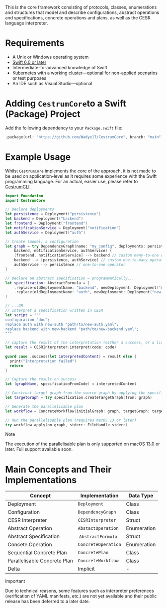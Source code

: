 This is the core framework consisting of protocols, classes, enumerations and structures that model and describe configurations,
abstract operations and specifications, concrete operations and plans, as well as the CESR language interpreter.

# Requirements
- A Unix or Windows operating system
- [Swift 6.0 or later](https://www.swift.org/install/macos/)
- Intermediate-to-advanced knowledge of Swift
- Kubernetes with a working cluster—optional for non-applied scenarios or test purposes
- An IDE such as Visual Studio—optional

# Adding `CestrumCore`to a Swift (Package) Project
Add the following dependency to your `Package.swift` file:

```swift
.package(url: "https://github.com/Wadye17/CestrumCore", branch: "main")
```

# Example Usage
Whilst `CestrumCore` implements the core of the approach, it is not made to be used on application-level as it requires some experience with the
Swift programming language. For an actual, easier use, please refer to [CestrumCLI](https://github.com/Wadye17/cestrum-cli).

```swift
import Foundation
import CestrumCore

// Declare deployments
let persistence = Deployment("persistence")
let backend = Deployment("backend")
let frontend = Deployment("frontend")
let notificationService = Deployment("notification")
let authService = Deployment("auth")

// Create (model) a configuration
let graph = try DependencyGraph(name: "my_config", deployments: persistence, frontend,
    backend, notificationService, authService) {
    [frontend, notificationService] --> backend // custom many-to-one operator
    backend --> [persistence, authService] // custom one-to-many operator
    authService --> persistence // one-to-one operator
}

// Declare an abstract specification — programmatically...
let specification: AbstractFormula = [
    .replace(oldDeploymentName: "backend", newDeployment: Deployment("new-backend")),
    .replace(oldDeploymentName: "auth", newDeployment: Deployment("new-auth"))
]

// ...OR
// Interpret a specification written in CESR
let script = """
configuration "doc";
replace auth with new-auth "path/to/new-auth.yaml";
replace backend with new-backend "path/to/new-backend.yaml";
"""

// capture the result of the interpretation (either a success, or a list of CESR errors)
let result = CESRInterpreter.interpret(code: code)
        
guard case .success(let interpretedContent) = result else {
  print("Interpretation failed")
  return
}

// Capture the result on success
let (graphName, specificationFromCode) = interpretedContent

// Construct target graph from the source graph by applying the specification
let targetGraph = try specification.createTargetGraph(from: graph)

// Generate the parallelisable plan
let workflow = ConcreteWorkflow(initialGraph: graph, targetGraph: targetGraph)

// Run the parallelisable plan (requires macOS 13 or later)
try workflow.apply(on graph, stderr: FileHandle.stderr)
```

> [!Note]
> The execution of the parallelisable plan is only supported on macOS 13.0 or later. Full support available soon.

# Main Concepts and Their Implementations
| Concept | Implementation | Data Type |
| --- | --- | --- |
| Deployment | `Deployment` | Class
| Configuration | `DependencyGraph` | Class
| CESR Interpreter | `CESRInterpreter` | Struct
| Abstract Operation | `AbstactOperation` | Enumeration
| Abstract Specification | `AbstractFormula` | Struct
| Concete Operation | `ConcreteOperation` | Enumeration
| Sequential Concrete Plan | `ConcretePlan` | Class
| Parallelisable Concrete Plan | `ConcreteWorkflow` | Class
| Delta | Implicit | -

> [!Important]
> Due to technical reasons, some features such as interpreter preferences (verification of YAML manifests, etc.) are not yet available and their public release has been deferred to a later date.
